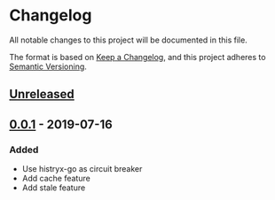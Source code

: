 # Changelog
All notable changes to this project will be documented in this file.

The format is based on [Keep a Changelog](https://keepachangelog.com/en/1.0.0/),
and this project adheres to [Semantic Versioning](https://semver.org/spec/v2.0.0.html).

## [Unreleased]

## [0.0.1] - 2019-07-16
### Added
- Use histryx-go as circuit breaker
- Add cache feature
- Add stale feature

[Unreleased]: https://github.com/globocom/reliable-request/compare/v0.0.1...HEAD
[0.0.1]: https://github.com/globocom/reliable-request/releases/tag/v0.0.1
